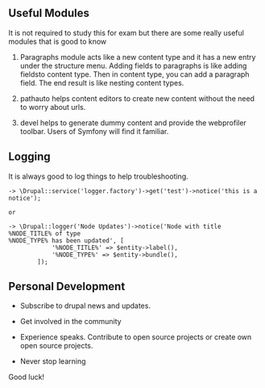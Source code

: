 ## Useful Modules

It is not required to study this for exam but there are some really useful modules that is good to know

1. Paragraphs module acts like a new content type and it has a new entry under the structure menu. Adding fields to paragraphs is like adding fieldsto content type. Then in content type, you can add a paragraph field. The end result is like nesting content types.

2. pathauto helps content editors to create new content without the need to worry about urls.

3. devel helps to generate dummy content and provide the webprofiler toolbar. Users of Symfony will find it familiar.

## Logging

It is always good to log things to help troubleshooting.

```
-> \Drupal::service('logger.factory')->get('test')->notice('this is a notice');

or

-> \Drupal::logger('Node Updates')->notice('Node with title %NODE_TITLE% of type
%NODE_TYPE% has been updated', [
			'%NODE_TITLE%' => $entity->label(),
			'%NODE_TYPE%' => $entity->bundle(),
		]);
```

## Personal Development

* Subscribe to drupal news and updates. 

* Get involved in the community

* Experience speaks. Contribute to open source projects or create own open source projects.
 
 * Never stop learning
 
 Good luck!